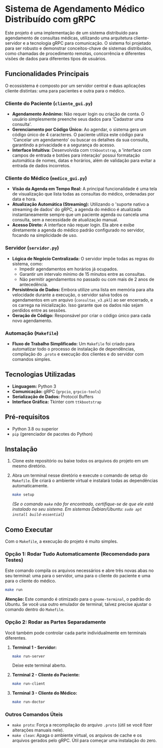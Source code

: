 # Sistema de Agendamento Médico Distribuído com gRPC

Este projeto é uma implementação de um sistema distribuído para agendamento de consultas médicas, utilizando uma arquitetura cliente-servidor e a tecnologia gRPC para comunicação.  O sistema foi projetado para ser robusto e demonstrar conceitos-chave de sistemas distribuídos, como chamadas de procedimento remotas, concorrência e diferentes visões de dados para diferentes tipos de usuários.

## Funcionalidades Principais

O ecossistema é composto por um servidor central e duas aplicações cliente distintas: uma para pacientes e outra para o médico.

### Cliente do Paciente (`cliente_gui.py`)
- **Agendamento Anônimo:** Não requer login ou criação de conta. O usuário simplesmente preenche seus dados para 'Cadastrar uma consulta'. 
- **Gerenciamento por Código Único:** Ao agendar, o sistema gera um código único de 4 caracteres. O paciente utiliza este código para 'Cancelar um agendamento' ou buscar os detalhes da sua consulta, garantindo a privacidade e a segurança do acesso. 
- **Interface Intuitiva:** Desenvolvida com `ttkbootstrap`, a 'interface com campos de entrada e botões para interação'  possui formatação automática de nomes, datas e horários, além de validação para evitar a entrada de dados incorretos.

### Cliente do Médico (`medico_gui.py`)
- **Visão da Agenda em Tempo Real:** A principal funcionalidade é uma tela de visualização que lista todas as consultas do médico, ordenadas por data e hora. 
- **Atualização Automática (Streaming):** Utilizando o 'suporte nativo a streaming de dados' do gRPC, a agenda do médico é atualizada instantaneamente sempre que um paciente agenda ou cancela uma consulta, sem a necessidade de atualização manual.
- **Acesso Direto:** A interface não requer login. Ela abre e exibe diretamente a agenda do médico padrão configurado no servidor, focando na simplicidade de uso.

### Servidor (`servidor.py`)
- **Lógica de Negócio Centralizada:** O servidor impõe todas as regras do sistema, como:
    - Impedir agendamentos em horários já ocupados.
    - Garantir um intervalo mínimo de 15 minutos entre as consultas.
    - Não permitir agendamentos no passado ou com mais de 2 anos de antecedência.
- **Persistência de Dados:** Embora utilize uma lista em memória para alta velocidade durante a execução,  o servidor salva todos os agendamentos em um arquivo (`consultas_v3.pkl`) ao ser encerrado, e os carrega na inicialização. Isso garante que os dados não sejam perdidos entre as sessões.
- **Geração de Código:** Responsável por criar o código único para cada novo agendamento.

### Automação (`Makefile`)
- **Fluxo de Trabalho Simplificado:** Um `Makefile` foi criado para automatizar todo o processo de instalação de dependências, compilação do `.proto` e execução dos clientes e do servidor com comandos simples.

## Tecnologias Utilizadas

- **Linguagem:** Python 3
- **Comunicação:** gRPC (`grpcio`, `grpcio-tools`)
- **Serialização de Dados:** Protocol Buffers 
- **Interface Gráfica:** Tkinter com `ttkbootstrap` 

## Pré-requisitos

- Python 3.8 ou superior
- `pip` (gerenciador de pacotes do Python)

## Instalação

1.  Clone este repositório ou baixe todos os arquivos do projeto em um mesmo diretório.

2.  Abra um terminal nesse diretório e execute o comando de setup do `Makefile`. Ele criará o ambiente virtual e instalará todas as dependências automaticamente.
    ```bash
    make setup
    ```
    *(Se o comando `make` não for encontrado, certifique-se de que ele está instalado no seu sistema. Em sistemas Debian/Ubuntu: `sudo apt install build-essential`)*

## Como Executar

Com o `Makefile`, a execução do projeto é muito simples.

### Opção 1: Rodar Tudo Automaticamente (Recomendado para Testes)

Este comando compila os arquivos necessários e abre três novas abas no seu terminal: uma para o servidor, uma para o cliente do paciente e uma para o cliente do médico.

```bash
make run
```
**Atenção:** Este comando é otimizado para o `gnome-terminal`, o padrão do Ubuntu. Se você usa outro emulador de terminal, talvez precise ajustar o comando dentro do `Makefile`.

### Opção 2: Rodar as Partes Separadamente

Você também pode controlar cada parte individualmente em terminais diferentes.

1.  **Terminal 1 - Servidor:**
    ```bash
    make run-server
    ```
    Deixe este terminal aberto.

2.  **Terminal 2 - Cliente do Paciente:**
    ```bash
    make run-client
    ```

3.  **Terminal 3 - Cliente do Médico:**
    ```bash
    make run-doctor
    ```

### Outros Comandos Úteis

-   `make proto`: Força a recompilação do arquivo `.proto` (útil se você fizer alterações manuais nele).
-   `make clean`: Apaga o ambiente virtual, os arquivos de cache e os arquivos gerados pelo gRPC. Útil para começar uma instalação do zero.

